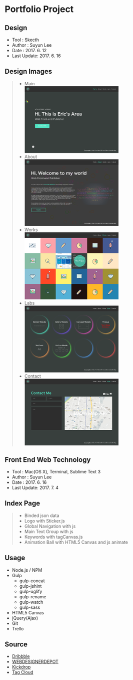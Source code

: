 <h1>Portfolio Project</h1>
<h2>Design</h2>
<ul>
	<li>Tool : Skecth</li>
	<li>Author : Suyun Lee</li>
	<li>Date : 2017. 6. 12</li>
	<li>Last Update: 2017. 6. 16</li>
</ul>

<h2>Design Images</h2>
<blockquote>
	<ul>
		<li>Main<br /><img src="./design/Desktop HD(Main).png" width="300" alt=""></li>
		<li>About<br /><img src="./design/Desktop HD(About).png" width="300" alt=""></li>
		<li>Works<br /><img src="./design/Desktop HD(Works).png" width="300" alt=""></li>
		<li>Labs<br /><img src="./design/Desktop HD(Labs).png" width="300" alt=""></li>
		<li>Contact<br /><img src="./design/Desktop HD(Contact).png" width="300" alt=""></li>
	</ul>
</blockquote>

<h2>Front End Web Technology</h2>
<ul>
	<li>Tool : Mac(OS X), Terminal, Sublime Text 3</li>
	<li>Author : Suyun Lee</li>
	<li>Date : 2017. 6. 16</li>
	<li>Last Update: 2017. 7. 4</li>
</ul>
<h2>Index Page</h2>
<blockquote>
	<ul>
		<li>Binded json data</li>
		<li>Logo with Sticker.js</li>
		<li>Global Navigation with js</li>
		<li>Main Text Group with js</li>
		<li>Keywords with tagCanvas.js </li>
		<li>Animation Ball with HTML5 Canvas and js animate</li>
	</ul>
</blockquote>

<h2>Usage</h2>
<ul>
	<li>Node.js / NPM</li>
	<li>Gulp
		<ul>
			<li>gulp-concat</li>
			<li>gulp-jshint</li>
			<li>gulp-uglify</li>
			<li>gulp-rename</li>
			<li>gulp-watch</li>
			<li>gulp-sass</li>
		</ul>
	</li>
	<li>HTML5 Canvas</li>
	<li>jQuery(Ajax)</li>
	<li>Git</li>
	<li>Trello</li>
</ul>
<h2>Source</h2>
<ul>
	<li><a href="https://au.pinterest.com/pin/175077504239442181/">Dribbble</a></li>
	<li><a href="https://www.webdesignerdepot.com/2015/12/free-download-20-animated-icons-from-animaticons/">WEBDESIGNERDEPOT</a></li>
	<li><a href="https://kickdrop.me/">Kickdrop</a></li>
	<li><a href="https://github.com/sebhildebrandt/reveal.js-tagcloud-plugin">Tag Cloud</a></li>
</ul>